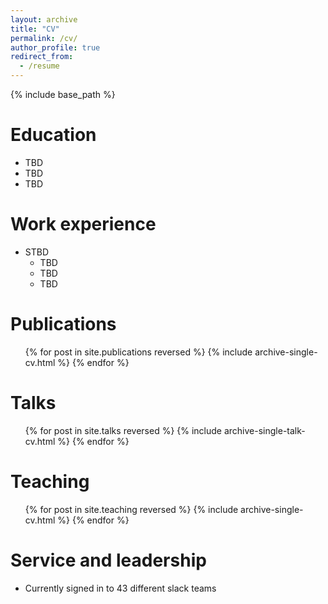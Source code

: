 ```yaml
---
layout: archive
title: "CV"
permalink: /cv/
author_profile: true
redirect_from:
  - /resume
---
```


{% include base_path %}

Education
======
* TBD
* TBD
* TBD

Work experience
======
* STBD
  * TBD
  * TBD
  * TBD


Publications
======
  <ul>{% for post in site.publications reversed %}
    {% include archive-single-cv.html %}
  {% endfor %}</ul>
  
Talks
======
  <ul>{% for post in site.talks reversed %}
    {% include archive-single-talk-cv.html  %}
  {% endfor %}</ul>
  
Teaching
======
  <ul>{% for post in site.teaching reversed %}
    {% include archive-single-cv.html %}
  {% endfor %}</ul>
  
Service and leadership
======
* Currently signed in to 43 different slack teams
